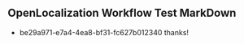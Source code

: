 ## OpenLocalization Workflow Test MarkDown
* be29a971-e7a4-4ea8-bf31-fc627b012340 thanks!

<!--HONumber=Sep16_HO1-->


